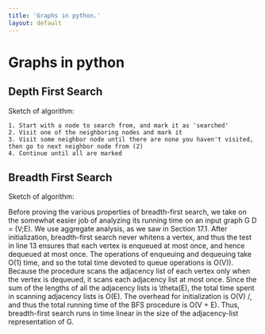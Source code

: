 ```yaml
---
title: 'Graphs in python.'
layout: default
---
```

# Graphs in python

## Depth First Search

Sketch of algorithm:

```
1. Start with a node to search from, and mark it as 'searched'
2. Visit one of the neighboring nodes and mark it
3. Visit some neighbor node until there are none you haven't visited, then go to next neighbor node from (2)
4. Continue until all are marked
```


## Breadth First Search

Sketch of algorithm:

Before proving the various properties of breadth-first search, we take on the somewhat
easier job of analyzing its running time on an input graph G D = (V;E). We
use aggregate analysis, as we saw in Section 17.1. After initialization, breadth-first
search never whitens a vertex, and thus the test in line 13 ensures that each vertex
is enqueued at most once, and hence dequeued at most once. The operations of
enqueuing and dequeuing take O(1) time, and so the total time devoted to queue
operations is O(V)). Because the procedure scans the adjacency list of each vertex
only when the vertex is dequeued, it scans each adjacency list at most once. Since
the sum of the lengths of all the adjacency lists is \theta(E), the total time spent in
scanning adjacency lists is O(E). The overhead for initialization is O(V) /, and
thus the total running time of the BFS procedure is O(V + E). Thus, breadth-first
search runs in time linear in the size of the adjacency-list representation of G.
